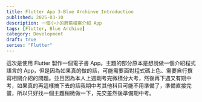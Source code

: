 ```yaml
---
title: Flutter App 3-Blue Archinve Introduction
published: 2025-03-10
description: 一個小小的蔚藍檔案介紹 App
tags: [Flutter, Blue Archive]
category: Development
draft: true
series: "Flutter"
---
```

這次是使用 Flutter 製作一個電子書 App。主題的部分原本是想說做一個介紹程式語言的 App，但是因為如果真的做的話，可能需要面對程式碼上色、需要自行撰寫相關介紹的問題。並且因為本人上週剛考完微積分大考，然後再下週又有期中考，如果真的再這樣搞下去的話我期中考其他科目可能不用準備了，準備直接完蛋，所以只好找一個主題稍微做一下，先交差然後準備期中考。
